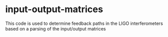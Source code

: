 # input-output-matrices
This code is used to determine feedback paths in the LIGO interferometers based on a parsing of the input/output matrices
